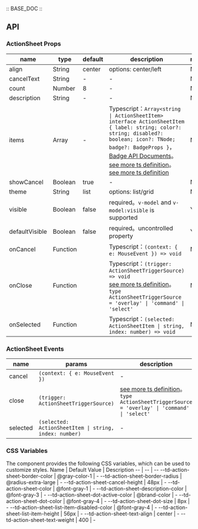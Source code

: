 :: BASE_DOC ::

## API

### ActionSheet Props

name | type | default | description | required
-- | -- | -- | -- | --
align | String | center | options: center/left | N
cancelText | String | - | \- | N
count | Number | 8 | \- | N
description | String | - | \- | N
items | Array | - | Typescript：`Array<string \| ActionSheetItem>` `interface ActionSheetItem { label: string; color?: string; disabled?: boolean; icon?: TNode; badge?: BadgeProps }`，[Badge API Documents](./badge?tab=api)。[see more ts definition](https://github.com/Tencent/tdesign-mobile-vue/blob/develop/src/common.ts)。[see more ts definition](https://github.com/Tencent/tdesign-mobile-vue/tree/develop/src/action-sheet/type.ts) | N
showCancel | Boolean | true | \- | N
theme | String | list | options: list/grid | N
visible | Boolean | false | required。`v-model` and `v-model:visible` is supported | Y
defaultVisible | Boolean | false | required。uncontrolled property | Y
onCancel | Function |  | Typescript：`(context: { e: MouseEvent }) => void`<br/> | N
onClose | Function |  | Typescript：`(trigger: ActionSheetTriggerSource) => void`<br/>[see more ts definition](https://github.com/Tencent/tdesign-mobile-vue/tree/develop/src/action-sheet/type.ts)。<br/>`type ActionSheetTriggerSource = 'overlay' \| 'command' \| 'select' `<br/> | N
onSelected | Function |  | Typescript：`(selected: ActionSheetItem \| string, index: number) => void`<br/> | N

### ActionSheet Events

name | params | description
-- | -- | --
cancel | `(context: { e: MouseEvent })` | \-
close | `(trigger: ActionSheetTriggerSource)` | [see more ts definition](https://github.com/Tencent/tdesign-mobile-vue/tree/develop/src/action-sheet/type.ts)。<br/>`type ActionSheetTriggerSource = 'overlay' \| 'command' \| 'select' `<br/>
selected | `(selected: ActionSheetItem \| string, index: number)` | \-

### CSS Variables

The component provides the following CSS variables, which can be used to customize styles.
Name | Default Value | Description 
-- | -- | --
--td-action-sheet-border-color | @gray-color-1 | - 
--td-action-sheet-border-radius | @radius-extra-large | - 
--td-action-sheet-cancel-height | 48px | - 
--td-action-sheet-color | @font-gray-1 | - 
--td-action-sheet-description-color | @font-gray-3 | - 
--td-action-sheet-dot-active-color | @brand-color | - 
--td-action-sheet-dot-color | @font-gray-4 | - 
--td-action-sheet-dot-size | 8px | - 
--td-action-sheet-list-item-disabled-color | @font-gray-4 | - 
--td-action-sheet-list-item-height | 56px | - 
--td-action-sheet-text-align | center | - 
--td-action-sheet-text-weight | 400 | -